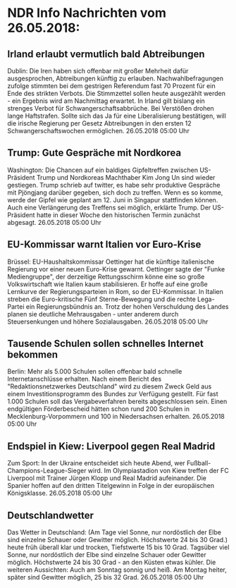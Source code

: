 # NDR Info Nachrichten vom 26.05.2018:


## Irland erlaubt vermutlich bald Abtreibungen
Dublin:	Die Iren haben sich offenbar mit großer Mehrheit dafür ausgesprochen, Abtreibungen künftig zu erlauben. Nachwahlbefragungen zufolge stimmten bei dem gestrigen Referendum fast 70 Prozent für ein Ende des strikten Verbots. Die Stimmzettel sollen heute ausgezählt werden - ein Ergebnis wird am Nachmittag erwartet. In Irland gilt bislang ein strenges Verbot für Schwangerschaftsabbrüche. Bei Verstößen drohen lange Haftstrafen. Sollte sich das Ja für eine Liberalisierung bestätigen, will die irische Regierung per Gesetz Abtreibungen in den ersten 12 Schwangerschaftswochen ermöglichen. 26.05.2018 05:00 Uhr 

## Trump: Gute Gespräche mit Nordkorea
Washington:	Die Chancen auf ein baldiges Gipfeltreffen zwischen US-Präsident Trump und Nordkoreas Machthaber Kim Jong Un sind wieder gestiegen. Trump schrieb auf twitter, es habe sehr produktive Gespräche mit Pjöngjang darüber gegeben, sich doch zu treffen. Wenn es so komme, werde der Gipfel wie geplant am 12. Juni in Singapur stattfinden können. Auch eine Verlängerung des Treffens sei möglich, erklärte Trump. Der US-Präsident hatte in dieser Woche den historischen Termin zunächst abgesagt. 26.05.2018 05:00 Uhr 

## EU-Kommissar warnt Italien vor Euro-Krise
Brüssel:	EU-Haushaltskommissar Oettinger hat die künftige italienische Regierung vor einer neuen Euro-Krise gewarnt. Oettinger sagte der "Funke Mediengruppe", der derzeitige Rettungsschirm könne eine so große Volkswirtschaft wie Italien kaum stabilisieren. Er hoffe auf eine große Lernkurve der Regierungsparteien in Rom, so der EU-Kommissar. In Italien streben die Euro-kritische Fünf Sterne-Bewegung und die rechte Lega-Partei ein Regierungsbündnis an. Trotz der hohen Verschuldung des Landes planen sie deutliche Mehrausgaben - unter anderem durch Steuersenkungen und höhere Sozialausgaben. 26.05.2018 05:00 Uhr 

## Tausende Schulen sollen schnelles Internet bekommen
Berlin:	Mehr als 5.000 Schulen sollen offenbar bald schnelle Internetanschlüsse erhalten. Nach einem Bericht des "Redaktionsnetzwerkes Deutschland" wird zu diesem Zweck Geld aus einem Investitionsprogramm des Bundes zur Verfügung gestellt. Für fast 1.000 Schulen soll das Vergabeverfahren bereits abgeschlossen sein. Einen endgültigen Förderbescheid hätten schon rund 200 Schulen in Mecklenburg-Vorpommern und 100 in Niedersachsen erhalten. 26.05.2018 05:00 Uhr 

## Endspiel in Kiew: Liverpool gegen Real Madrid
Zum Sport:	In der Ukraine entscheidet sich heute Abend, wer Fußball-Champions-League-Sieger wird. Im Olympiastadion von Kiew treffen der FC Liverpool mit Trainer Jürgen Klopp und Real Madrid aufeinander. Die Spanier hoffen auf den dritten Titelgewinn in Folge in der europäischen Königsklasse. 26.05.2018 05:00 Uhr 

## Deutschlandwetter
Das Wetter in Deutschland:
(Am Tage viel Sonne, nur nordöstlich der Elbe sind einzelne Schauer oder Gewitter möglich. Höchstwerte 24 bis 30 Grad.) heute früh überall klar und trocken, Tiefstwerte 15 bis 10 Grad. Tagsüber viel Sonne, nur nordöstlich der Elbe sind einzelne Schauer oder Gewitter möglich. Höchstwerte 24 bis 30 Grad - an den Küsten etwas kühler. Die weiteren Aussichten:
Auch am Sonntag sonnig und heiß. Am Montag heiter, später sind Gewitter möglich, 25 bis 32 Grad. 26.05.2018 05:00 Uhr 
